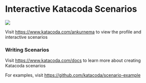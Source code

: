 # Interactive Katacoda Scenarios

[![](http://shields.katacoda.com/katacoda/ankurnema/count.svg)](https://www.katacoda.com/ankurnema "Get your profile on Katacoda.com")

Visit https://www.katacoda.com/ankurnema to view the profile and interactive scenarios

### Writing Scenarios
Visit https://www.katacoda.com/docs to learn more about creating Katacoda scenarios

For examples, visit https://github.com/katacoda/scenario-example
